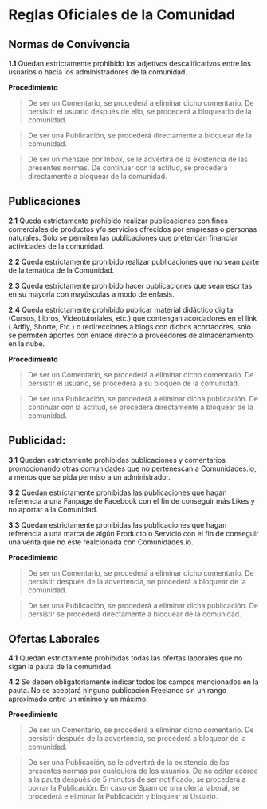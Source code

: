 # Reglas Oficiales de la Comunidad

**Normas de Convivencia**
----------
**1.1** Quedan estrictamente prohibido los adjetivos descalificativos entre los usuarios o hacia los administradores de la comunidad.

**Procedimiento** 

>De ser un Comentario, se procederá a eliminar dicho comentario. De persistir el usuario después de ello, se procederá a bloquearlo de la comunidad.

>De ser una Publicación, se procederá directamente a bloquear de la comunidad.

>De ser un mensaje por Inbox, se le advertirá de la existencia de las presentes normas. De continuar con la actitud, se procederá directamente a bloquear de la comunidad.


**Publicaciones**
----------

**2.1** Queda estrictamente prohibido realizar publicaciones con fines comerciales de productos y/o servicios ofrecidos por empresas o personas naturales. Solo se permiten las publicaciones que pretendan financiar actividades de la comunidad.

**2.2** Queda estrictamente prohibido realizar publicaciones que no sean parte de la temática de la Comunidad.

**2.3** Queda estrictamente prohibido hacer publicaciones que sean escritas en su mayoría con mayúsculas a modo de énfasis.

**2.4** Queda estrictamente prohibido publicar material didáctico digital (Cursos, Libros, Videotutoriales, etc.) que contengan acordadores en el link ( Adfly, Shorte, Etc ) o redirecciones a blogs con dichos acortadores, solo se permiten aportes con enlace directo a proveedores de almacenamiento en la nube.

**Procedimiento** 

>De ser un Comentario, se procederá a eliminar dicho comentario. De persistir el usuario, se procederá a su bloqueo de la comunidad.

>De ser una Publicación, se procederá a eliminar dicha publicación. De continuar con la actitud, se procederá directamente a bloquear de la comunidad.


**Publicidad**:
----------

**3.1** Quedan estrictamente prohibidas publicaciones y comentarios promocionando otras comunidades que no pertenescan a Comunidades.io, a menos que se pida permiso a un administrador.

**3.2** Quedan estrictamente prohibidas las publicaciones que hagan referencia a una Fanpage de Facebook con el fin de conseguir más Likes y no aportar a la Comunidad.

**3.3** Quedan estrictamente prohibidas las publicaciones que hagan referencia a una marca de algún Producto o Servicio con el fin de conseguir una venta que no este realcionada con Comunidades.io.

**Procedimiento**  

>De ser un Comentario, se procederá a eliminar dicho comentario. De persistir después de la advertencia, se procederá a bloquear de la comunidad.

>De ser una Publicación, se procederá a eliminar dicha publicación. De persistir se procederá directamente a bloquear de la comunidad.


**Ofertas Laborales**
----------

**4.1** Quedan estrictamente prohibidas todas las ofertas laborales que no sigan la pauta de la comunidad.

**4.2** Se deben obligatoriamente indicar todos los campos mencionados en la pauta. No se aceptará ninguna publicación Freelance sin un rango aproximado entre un mínimo y un máximo.

**Procedimiento** 

>De ser un Comentario, se procederá a eliminar dicho comentario. De persistir después de la advertencia, se procederá a bloquear de la comunidad.

>De ser una Publicación, se le advertirá de la existencia de las presentes normas por cualquiera de los usuarios. De no editar acorde a la pauta después de 5 minutos de ser notificado, se procederá a borrar la Publicación. En caso de Spam de una oferta laboral, se procederá e eliminar la Publicación y bloquear al Usuario.


